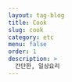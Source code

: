 ```yaml
---
layout: tag-blog
title: Cook
slug: cook
category: etc
menu: false
order: 1
description: >
  간단한, 일상요리
---
```

